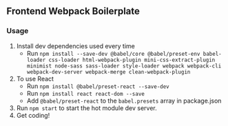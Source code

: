 ## Frontend Webpack Boilerplate

### Usage

1. Install dev dependencies used every time
    - Run `npm install --save-dev @babel/core @babel/preset-env babel-loader css-loader html-webpack-plugin mini-css-extract-plugin minimist node-sass sass-loader style-loader webpack webpack-cli webpack-dev-server webpack-merge clean-webpack-plugin`
2. To use React
    - Run `npm install @babel/preset-react --save-dev`
    - Run `npm install react react-dom --save`
    - Add `@babel/preset-react` to the `babel.presets` array in package.json
3. Run `npm start` to start the hot module dev server.
4. Get coding!